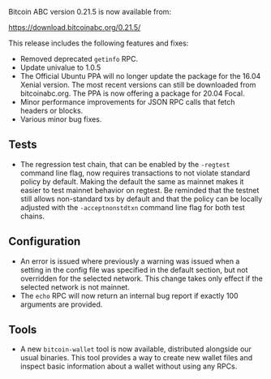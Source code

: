Bitcoin ABC version 0.21.5 is now available from:

  <https://download.bitcoinabc.org/0.21.5/>

This release includes the following features and fixes:
 - Removed deprecated `getinfo` RPC.
 - Update univalue to 1.0.5
 - The Official Ubuntu PPA will no longer update the package for the 16.04
   Xenial version. The most recent versions can still be downloaded from
   bitcoinabc.org. The PPA is now offering a package for 20.04 Focal.
 - Minor performance improvements for JSON RPC calls that fetch headers or blocks.
 - Various minor bug fixes.

Tests
-----
 - The regression test chain, that can be enabled by the `-regtest` command line
   flag, now requires transactions to not violate standard policy by default.
   Making the default the same as mainnet makes it easier to test mainnet
   behavior on regtest. Be reminded that the testnet still allows non-standard
   txs by default and that the policy can be locally adjusted with the
   `-acceptnonstdtxn` command line flag for both test chains.

Configuration
-------------
 - An error is issued where previously a warning was issued when a setting in
   the config file was specified in the default section, but not overridden for
   the selected network. This change takes only effect if the selected network
   is not mainnet.
 - The `echo` RPC will now return an internal bug report if exactly 100
   arguments are provided.

Tools
-----
 - A new `bitcoin-wallet` tool is now available, distributed alongside our usual binaries.
   This tool provides a way to create new wallet files and inspect basic information about
   a wallet without using any RPCs.
